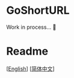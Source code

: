 # GoShortURL
Work in process... 🚧

# Readme
[[English](./README.md)] [[简体中文](./docs/README_zh_CN.md)]